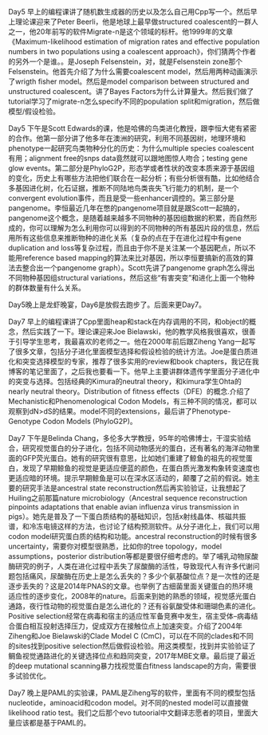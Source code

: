 Day5 早上的编程课讲了随机数生成器的历史以及怎么自己用Cpp写一个。然后早上理论课迎来了Peter Beerli，他是地球上最早做structured coalescent的一群人之一，他20年前写的软件Migrate-n是这个领域的标杆。他1999年的文章《Maximum-likelihood estimation of migration rates and effective population numbers in two populations using a coalescent approach》，你们猜两个作者的另外一个是谁。。是Joseph Felsenstein，对，就是Felsenstein zone那个Felsenstein。他首先介绍了为什么需要coalescent model，然后用两种动画演示了wrigth fisher model。然后是model comparison between structured and unstructured coalescent。讲了Bayes Factors为什么计算量大。然后我们做了tutorial学习了migrate-n怎么specify不同的population split和migration，然后做模型/假设检验。

Day5 下午是Scott Edwards的课，他是哈佛的鸟类进化教授，跟李恒大佬有紧密的合作。他第一部分讲了他多年在澳洲的研究，利用不同基因树，地理环境和phenotype一起研究鸟类物种分化的历史：为什么multiple species coalescent有用；alignment free的snps data竟然就可以跟地图惊人吻合；testing gene glow events。第二部分是PhyloG2P，形态学或者性状的改变本质来源于基因组的变化，历史上有哪些方法把他们联合在一起分析；有些分析很有酷，比如他结合多基因进化树，化石证据，推断不同陆地鸟类丧失飞行能力的机制，是一个convergent evolution事件，而且是受一些enhancer调控的。第三部分是pangenome。李恒最近几年在憋的pangenome项目就是跟Scott一起搞的，pangenome这个概念，是随着越来越多不同物种的基因组数据的积累，而自然形成的，你可以理解为怎么利用你可以得到的不同物种的所有基因片段的信息，然后用所有这些信息来推断物种的进化关系（复杂的点在于在进化过程中有gene duplication and loss等复杂过程，而且由于你不是关注某一个基因靶点，所以不能用reference based mapping的算法来比对基因，所以李恒要搞新的高效的算法去整合出一个pangenome graph）。Scott先讲了pangenome graph怎么得出不同物种基因组structural variations，然后这些“有害突变”和进化上面一个物种的群体数量有什么关系。

Day5晚上是龙虾晚宴，Day6是放假去跑步了。后面来更Day7。

Day7 早上的编程课讲了Cpp里面heap和stack在内存调用的不同，和object的概念，然后实践了一下。理论课迎来Joe Bielawski，他的教学风格我很喜欢，很善于引导学生思考，我最喜欢的老师之一。他在2000年前后跟Ziheng Yang一起写了很多文章，包括分子进化里面模型选择和假设检验的统计方法。Joe是蛋白质进化和突变选择模型的专家，推荐了很多实用的review和book chapters，我记在我博客的笔记里面了，之后我也要看一下。他早上主要讲群体遗传学里面分子进化中的突变与选择。包括经典的Kimura的neutral theory，和kimura学生Ohta的nearly neutral theory。Distribution of fitness effects（DFE）的概念.介绍了Mechanistic和Phenomenological Codon Models，有三种不同的情况，都可以观察到dN>dS的结果。model不同的extensions，最后讲了Phenotype-Genotype Codon Models (PhyloG2P)。

Day7 下午是Belinda Chang，多伦多大学教授，95年的哈佛博士，干湿实验结合，研究视觉蛋白的分子进化，包括不同动物感光的蛋白，还有著名的海洋动物里面的GFP荧光蛋白。她有的研究很有意思，比如她们重建了鲸鱼的祖先的视觉蛋白，发现了早期鲸鱼的视觉是更适应便蓝的颜色，在蛋白质光激发构象转变速度也更适应暗的环境。提示早期鲸鱼是可以在深水区活动的，颠覆了之前的假说。她主要的研究手法是ancestral state reconstruction然后再实验验证，让我想起了Huiling之前那篇nature microbiology（Ancestral sequence reconstruction pinpoints adaptations that enable avian influenza virus transmission in pigs）。她先是普及了一下蛋白质结构的基础知识，包括x射线晶体、核磁共振谱，和冷冻电镜这样的方法，也讨论了结构预测软件。从分子进化上，我们可以用codon model研究蛋白质的结构和功能。ancestral reconstruction的时候有很多uncertainty，需要你对模型很熟悉，比如你的tree topology，model assumptions，posterior distribution等都是要很仔细考虑的。举了哺乳动物尿酸酶研究的例子，人类在进化过程中丢失了尿酸酶的活性，导致现代人有许多代谢问题包括痛风，尿酸酶在历史上是怎么丢失的？多少个氨基酸位点？是一次性的还是逐步丢失的？这是2014年PNAS的文章。也举例了古细菌里面关键蛋白的热环境适应性的逐步变化，2008年的nature。后面来到她的熟悉的领域，视觉感光蛋白通路，夜行性动物的视觉蛋白是怎么进化的？还有谷氨酸受体和珊瑚色素的进化。Positive selection经常在病毒和宿主的适应性军备竞赛中发生，宿主受体–病毒结合蛋白相互投射选择压力，促成双方在接触位点上加速突变。介绍了2004年Ziheng和Joe Bielawski的Clade Model C (CmC)，可以在不同的clades和不同的sites找到positive selection然后做假设检验。用这类模型，找到并实验验证了鲷鱼视觉通路进化的关键选择位点和趋同突变，2017年MBE文章。最后提了最近的deep mutational scanning暴力找视觉蛋白fitness landscape的方向，需要很多试验优化。

Day7 晚上是PAML的实验课，PAML是Ziheng写的软件，里面有不同的模型包括nucleotide，aminoacid和codon model。对不同的nested model可以直接做likelihood ratio test。我们之后那个evo tutoorial中文翻译志愿者的项目，里面大量应该都是基于PAML的。




